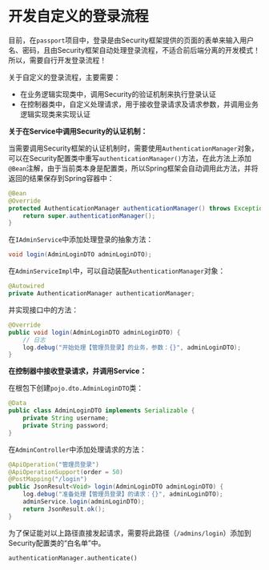 # 开发自定义的登录流程

目前，在`passport`项目中，登录是由Security框架提供的页面的表单来输入用户名、密码，且由Security框架自动处理登录流程，不适合前后端分离的开发模式！所以，需要自行开发登录流程！

关于自定义的登录流程，主要需要：

- 在业务逻辑实现类中，调用Security的验证机制来执行登录认证
- 在控制器类中，自定义处理请求，用于接收登录请求及请求参数，并调用业务逻辑实现类来实现认证

**关于在Service中调用Security的认证机制：**

当需要调用Security框架的认证机制时，需要使用`AuthenticationManager`对象，可以在Security配置类中重写`authenticationManager()`方法，在此方法上添加`@Bean`注解，由于当前类本身是配置类，所以Spring框架会自动调用此方法，并将返回的结果保存到Spring容器中：

```java
@Bean
@Override
protected AuthenticationManager authenticationManager() throws Exception {
    return super.authenticationManager();
}
```

在`IAdminService`中添加处理登录的抽象方法：

```java
void login(AdminLoginDTO adminLoginDTO);
```

在`AdminServiceImpl`中，可以自动装配`AuthenticationManager`对象：

```java
@Autowired
private AuthenticationManager authenticationManager;
```

并实现接口中的方法：

```java
@Override
public void login(AdminLoginDTO adminLoginDTO) {
    // 日志
    log.debug("开始处理【管理员登录】的业务，参数：{}", adminLoginDTO);
}
```



**在控制器中接收登录请求，并调用Service：**

在根包下创建`pojo.dto.AdminLoginDTO`类：

```java
@Data
public class AdminLoginDTO implements Serializable {
    private String username;
    private String password;
}
```

在`AdminController`中添加处理请求的方法：

```java
@ApiOperation("管理员登录")
@ApiOperationSupport(order = 50)
@PostMapping("/login")
public JsonResult<Void> login(AdminLoginDTO adminLoginDTO) {
    log.debug("准备处理【管理员登录】的请求：{}", adminLoginDTO);
    adminService.login(adminLoginDTO);
    return JsonResult.ok();
}
```

为了保证能对以上路径直接发起请求，需要将此路径（`/admins/login`）添加到Security配置类的“白名单”中。







```
authenticationManager.authenticate()
```









